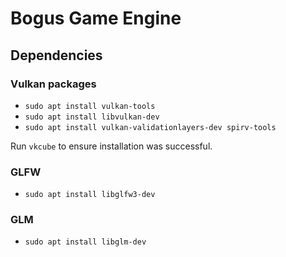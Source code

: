 # Bogus Game Engine

## Dependencies

### Vulkan packages
* `sudo apt install vulkan-tools`
* `sudo apt install libvulkan-dev`
* `sudo apt install vulkan-validationlayers-dev spirv-tools`

Run `vkcube` to ensure installation was successful.

### GLFW
* `sudo apt install libglfw3-dev`

### GLM
* `sudo apt install libglm-dev`